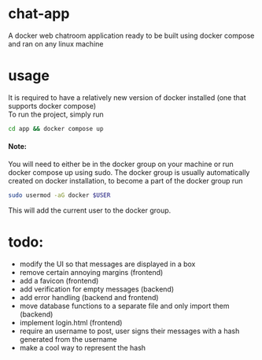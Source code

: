 # chat-app
A docker web chatroom application ready to be built using docker compose and ran on any linux machine

# usage
It is required to have a relatively new version of docker installed (one that supports docker compose)\
To run the project, simply run 
```bash
cd app && docker compose up
```
#### Note:
You will need to either be in the docker group on your machine or run docker compose up using sudo.
The docker group is usually automatically created on docker installation, to become a part of the docker group run   
```bash
sudo usermod -aG docker $USER
```
This will add the current user to the docker group.  

# todo:
- modify the UI so that messages are displayed in a box
- remove certain annoying margins (frontend)
- add a favicon (frontend)
- add verification for empty messages (backend)
- add error handling (backend and frontend)
- move database functions to a separate file and only import them (backend)
- implement login.html (frontend)
- require an username to post, user signs their messages with a hash generated from the username
- make a cool way to represent the hash
